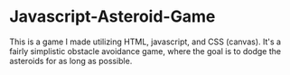 # Javascript-Asteroid-Game
This is a game I made utilizing HTML, javascript, and CSS (canvas). It's a fairly simplistic obstacle avoidance game, where the goal is to dodge the asteroids for as long as possible. 
